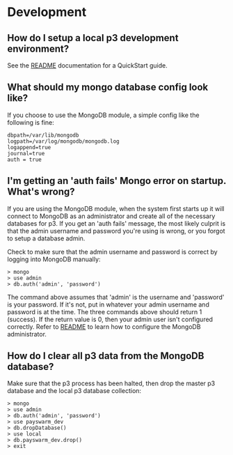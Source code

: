 # Development

## How do I setup a local p3 development environment?

See the [README][] documentation for a QuickStart guide.

## What should my mongo database config look like?

If you choose to use the MongoDB module, a simple config like the following
is fine:

    dbpath=/var/lib/mongodb
    logpath=/var/log/mongodb/mongodb.log
    logappend=true
    journal=true
    auth = true

## I'm getting an 'auth fails' Mongo error on startup. What's wrong?

If you are using the MongoDB module, when the system first starts up it will
connect to MongoDB as an administrator and create all of the necessary
databases for p3. If you get an 'auth fails' message, the most likely
culprit is that the admin username and password you're using is wrong, or
you forgot to setup a database admin.

Check to make sure that the admin username and password is correct by logging
into MongoDB manually:

    > mongo
    > use admin
    > db.auth('admin', 'password')

The command above assumes that 'admin' is the username and 'password' is your
password. If it's not, put in whatever your admin username and password is
at the time. The three commands above should return 1 (success). If the
return value is 0, then your admin user isn't configured correctly. Refer to
[README][] to learn how to configure the MongoDB administrator.

## How do I clear all p3 data from the MongoDB database?

Make sure that the p3 process has been halted, then drop the master
p3 database and the local p3 database collection:

    > mongo
    > use admin
    > db.auth('admin', 'password')
    > use payswarm_dev
    > db.dropDatabase()
    > use local
    > db.payswarm_dev.drop()
    > exit

[AUTHORS]: AUTHORS.md
[FEATURES]: FEATURES.md
[HACKING]: HACKING.md
[README]: README.md
[FAQ]: FAQ.md
[LICENSE]: LICENSE.md
